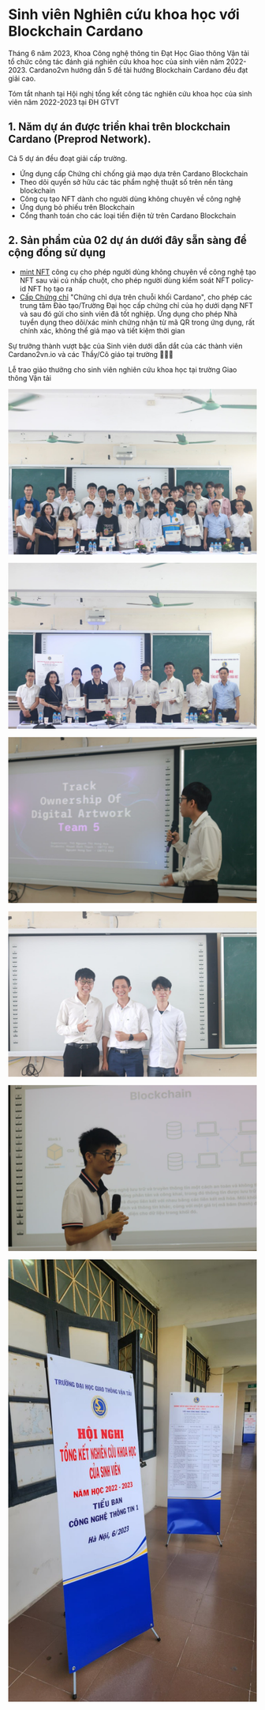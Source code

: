 Sinh viên Nghiên cứu khoa học với Blockchain Cardano
==========

Tháng 6 năm 2023, Khoa Công nghệ thông tin Đạt Học Giao thông Vận tải tổ chức công tác đánh giá nghiên cứu khoa học của sinh viên năm 2022-2023. Cardano2vn hướng dẫn 5 đề tài hướng Blockchain Cardano đều đạt giải cao.

Tóm tắt nhanh tại Hội nghị tổng kết công tác nghiên cứu khoa học của sinh viên năm 2022-2023 tại ĐH GTVT

## 1. Năm dự án được triển khai trên blockchain Cardano (Preprod Network).

 Cả 5 dự án đều đoạt giải cấp trường.
- Ứng dụng cấp Chứng chỉ chống giả mạo dựa trên Cardano Blockchain
- Theo dõi quyền sở hữu các tác phẩm nghệ thuật số trên nền tảng blockchain
- Công cụ tạo NFT dành cho người dùng không chuyên về công nghệ
- Ứng dụng bỏ phiếu trên Blockchain
- Cổng thanh toán cho các loại tiền điện tử trên Cardano Blockchain

## 2. Sản phẩm của 02 dự án dưới đây sẵn sàng để cộng đồng sử dụng
- [mint NFT](http://nft.Easterntownhall.com:8088/)  công cụ cho phép người dùng không chuyên về công nghệ tạo NFT sau vài cú nhấp chuột, cho phép người dùng kiểm soát NFT policy-id NFT họ tạo ra
- [Cấp Chứng chỉ](https://utcert.vercel.app/)   "Chứng chỉ dựa trên chuỗi khối Cardano", cho phép các trung tâm Đào tạo/Trường Đại học cấp chứng chỉ của họ dưới dạng NFT và sau đó gửi cho sinh viên đã tốt nghiệp. Ứng dụng cho phép Nhà tuyển dụng theo dõi/xác minh chứng nhận từ mã QR trong ứng dụng, rất chính xác, không thể giả mạo và tiết kiệm thời gian

Sự trưởng thành vượt bậc của Sinh viên dưới dẫn dắt của các thành viên Cardano2vn.io và các Thầy/Cô giáo tại trường 🙏🙏🙏

Lễ trao giảo thưởng cho sinh viên nghiên cứu khoa học tại trường Giao thông Vận tải

![](img/nckh-gtvt1.jpg)

![](img/nckh-gtvt2.jpg)

![](img/nckh-gtvt3.jpg)



![](img/nckh-gtvt4.jpg)

![](img/nckh-gtvt5.jpg)

![](img/nckh-gtvt6.jpg)


